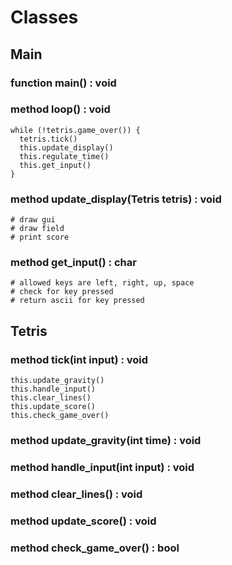 # Classes

## Main
### function main() : void
### method loop() : void
```
while (!tetris.game_over()) {  
  tetris.tick()
  this.update_display()  
  this.regulate_time()
  this.get_input()
}
```
### method update_display(Tetris tetris) : void
```
# draw gui
# draw field
# print score
```
### method get_input() : char
```
# allowed keys are left, right, up, space
# check for key pressed
# return ascii for key pressed
```

## Tetris
### method tick(int input) : void
```
this.update_gravity()
this.handle_input()
this.clear_lines()
this.update_score()
this.check_game_over()
```
### method update_gravity(int time) : void
### method handle_input(int input) : void
### method clear_lines() : void
### method update_score() : void
### method check_game_over() : bool